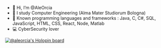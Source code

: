 - 👋 Hi, I’m @AleOrcia
- 👀 I study Computer Engineering (Alma Mater Studiorum Bologna)
- 🌱 Known programming languages and frameworks : Java, C, C#, SQL, JavaScript, HTML, CSS, React, Node, Matlab
- 💻 CyberSecurity lover


[![@aleorcia's Holopin board](https://holopin.me/aleorcia)](https://holopin.io/@aleorcia)
